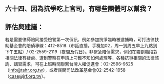 ## 六十四、因為抗爭吃上官司，有哪些團體可以幫我？

## 評估與建議：

若是需要律師陪同接受檢警第一次偵訊，例如參加抗爭臨時被逮捕時，可打法律扶助基金會的陪偵專線：412-8518（市話直播，手機加02，周一到周五早上九點到下午五點）/ 02-2559-2119（夜間及假日）。非緊急陪偵需求，例如在籌劃階段對相關法律有疑慮、遭到警察在申請上刁難不知如何處理等，各種抗爭相關的法律諮詢、講習需求，可在上班時間聯繫台灣人權促進會：02-2596-9525（info@tahr.org.tw），或者民間司法改革基金會02-2542-1958（case@jrf.org.tw）。
